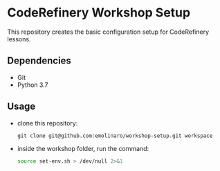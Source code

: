 # CodeRefinery Workshop Setup
This repository creates the basic configuration setup for CodeRefinery lessons.

## Dependencies
- Git
- Python 3.7

## Usage
- clone this repository:
  ```
  git clone git@github.com:emolinaro/workshop-setup.git workspace
  ```
- inside the workshop folder, run the command:
  ```bash
  source set-env.sh > /dev/null 2>&1
  ```
  
